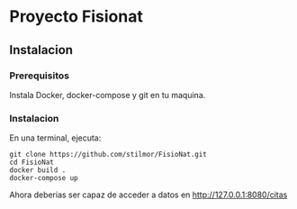 # Proyecto Fisionat


## Instalacion

### Prerequisitos
Instala Docker, docker-compose y git en tu maquina.

### Instalacion
En una terminal, ejecuta:
```
git clone https://github.com/stilmor/FisioNat.git
cd FisioNat
docker build .
docker-compose up
```

Ahora deberias ser capaz de acceder a datos en http://127.0.0.1:8080/citas


